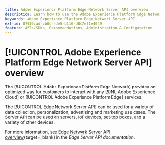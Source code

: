```yaml
---
title: Adobe Experience Platform Edge Network Server API overview
description: Learn how to use the Adobe Experience Platform Edge Network Server API.
keywords: Adobe Experience Platform Edge Network Server API
exl-id: 87019cad-cb0d-4de5-b116-d8c7ef1e4049
feature: APIs/SDKs, Recommendations, Administration & Configuration
---
```

# [!UICONTROL Adobe Experience Platform Edge Network Server API] overview

The [!UICONTROL Adobe Experience Platform Edge Network] provides an optimized way for customers to interact with any [!DNL Adobe Experience Cloud] or [!UICONTROL Adobe Experience Platform Edge] services.

The [!UICONTROL Edge Network Server API] can be used for a variety of data collection, personalization, advertising and marketing use cases. The Server API can be used on servers, IoT devices, set-top boxes, and a variety of other devices.

For more information, see [Edge Network Server API overview](https://experienceleague.adobe.com/docs/experience-platform/edge-network-server-api/overview.html){target=_blank} in the *Edge Server API documentation*.
